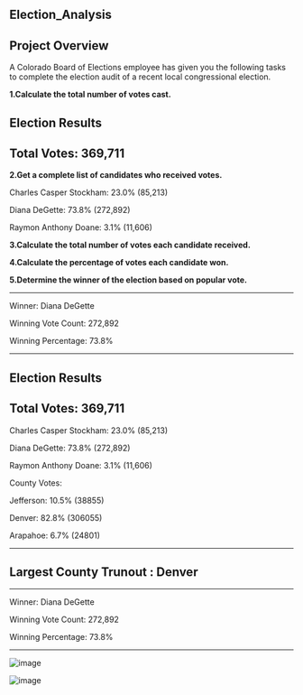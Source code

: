 ## Election_Analysis

## Project Overview
A Colorado Board of Elections employee has given you the following tasks to complete the election audit of a recent local congressional election.

**1.Calculate the total number of votes cast.**

Election Results
-------------------------
Total Votes: 369,711
-------------------------


**2.Get a complete list of candidates who received votes.**

Charles Casper Stockham: 23.0% (85,213)

Diana DeGette: 73.8% (272,892)

Raymon Anthony Doane: 3.1% (11,606)

**3.Calculate the total number of votes each candidate received.**

**4.Calculate the percentage of votes each candidate won.**

**5.Determine the winner of the election based on popular vote.**

-------------------------
Winner: Diana DeGette

Winning Vote Count: 272,892

Winning Percentage: 73.8%

-------------------------



Election Results
-------------------------
Total Votes: 369,711
-------------------------
Charles Casper Stockham: 23.0% (85,213)

Diana DeGette: 73.8% (272,892)

Raymon Anthony Doane: 3.1% (11,606)

County Votes:

Jefferson:  10.5% (38855)

Denver:  82.8% (306055)

Arapahoe:  6.7% (24801)

-------------------------
Largest County Trunout : Denver
-------------------------

-------------------------
Winner: Diana DeGette

Winning Vote Count: 272,892

Winning Percentage: 73.8%

-------------------------
![image](https://user-images.githubusercontent.com/112348240/197436918-ec06a1c0-0bcf-490b-bfb3-c83001db99cc.png)


![image](https://user-images.githubusercontent.com/112348240/197436403-c039d77b-2c76-4f35-b933-0a731030c304.png)


